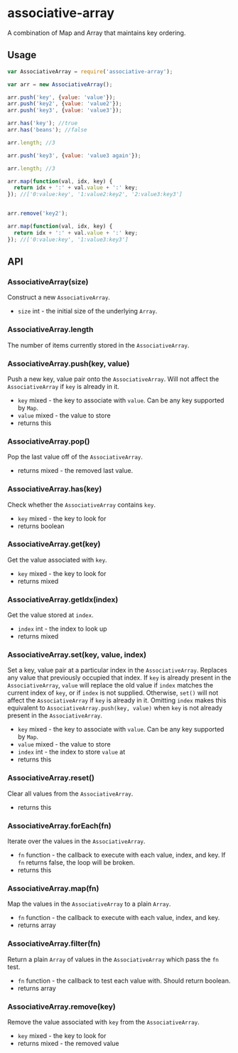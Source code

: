 # associative-array

A combination of Map and Array that maintains key ordering.

## Usage

```javascript
var AssociativeArray = require('associative-array');

var arr = new AssociativeArray();

arr.push('key', {value: 'value'});
arr.push('key2', {value: 'value2'});
arr.push('key3', {value: 'value3'});

arr.has('key'); //true
arr.has('beans'); //false

arr.length; //3

arr.push('key3', {value: 'value3 again'});

arr.length; //3

arr.map(function(val, idx, key) {
  return idx + ':' + val.value + ':' key;
}); //['0:value:key', '1:value2:key2', '2:value3:key3']


arr.remove('key2');

arr.map(function(val, idx, key) {
  return idx + ':' + val.value + ':' key;
}); //['0:value:key', '1:value3:key3']
```

## API

### AssociativeArray(size)

Construct a new `AssociativeArray`.

* `size` int - the initial size of the underlying `Array`.

### AssociativeArray.length

The number of items currently stored in the `AssociativeArray`.

### AssociativeArray.push(key, value)

Push a new key, value pair onto the `AssociativeArray`. Will not affect the `AssociativeArray` if `key` is already in it.

* `key` mixed - the key to associate with `value`. Can be any key supported by `Map`.
* `value` mixed - the value to store
* returns this

### AssociativeArray.pop()

Pop the last value off of the `AssociativeArray`.

* returns mixed - the removed last value.

### AssociativeArray.has(key)

Check whether the `AssociativeArray` contains `key`.

* `key` mixed - the key to look for
* returns boolean

### AssociativeArray.get(key)

Get the value associated with `key`.

* `key` mixed - the key to look for
* returns mixed

### AssociativeArray.getIdx(index)

Get the value stored at `index`.

* `index` int - the index to look up
* returns mixed

### AssociativeArray.set(key, value, index)

Set a key, value pair at a particular index in the `AssociativeArray`.
Replaces any value that previously occupied that index.
If `key` is already present in the `AssociativeArray`, `value` will replace the old value if `index` matches the current index of `key`, or if `index` is not supplied.
Otherwise, `set()` will not affect the `AssociativeArray` if `key` is already in it.
Omitting `index` makes this equivalent to `AssociativeArray.push(key, value)` when `key` is not already present in the `AssociativeArray`.

* `key` mixed - the key to associate with `value`. Can be any key supported by `Map`.
* `value` mixed - the value to store
* `index` int - the index to store `value` at
* returns this

### AssociativeArray.reset()

Clear all values from the `AssociativeArray`.

* returns this

### AssociativeArray.forEach(fn)

Iterate over the values in the `AssociativeArray`.

* `fn` function - the callback to execute with each value, index, and key. If `fn` returns false, the loop will be broken.
* returns this

### AssociativeArray.map(fn)

Map the values in the `AssociativeArray` to a plain `Array`.

* `fn` function - the callback to execute with each value, index, and key.
* returns array

### AssociativeArray.filter(fn)

Return a plain `Array` of values in the `AssociativeArray` which pass the `fn` test.

* `fn` function - the callback to test each value with. Should return boolean.
* returns array

### AssociativeArray.remove(key)

Remove the value associated with `key` from the `AssociativeArray`.

* `key` mixed - the key to look for
* returns mixed - the removed value
